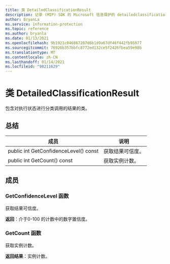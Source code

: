 ```yaml
---
title: 类 DetailedClassificationResult
description: 记录 (MIP) SDK 的 Microsoft 信息保护的 detailedclassificationresult：：未定义的类。
author: BryanLa
ms.service: information-protection
ms.topic: reference
ms.author: bryanla
ms.date: 01/13/2021
ms.openlocfilehash: 9b1921c046867207d6b1d9a67df46f442fb95977
ms.sourcegitcommit: 76926b357bbfc8772ed132ce5f2426fbea59e98b
ms.translationtype: MT
ms.contentlocale: zh-CN
ms.lasthandoff: 01/14/2021
ms.locfileid: "98211629"
---
```

# <a name="class-detailedclassificationresult"></a>类 DetailedClassificationResult 
包含对执行状态进行分类调用的结果的类。
  
## <a name="summary"></a>总结
 成员                        | 说明                                
--------------------------------|---------------------------------------------
public int GetConfidenceLevel() const  |  获取结果可信度。
public int GetCount() const  |  获取实例计数。
  
## <a name="members"></a>成员
  
### <a name="getconfidencelevel-function"></a>GetConfidenceLevel 函数
获取结果可信度。

  
**返回**：介于0-100 的计数中的数字置信度。
  
### <a name="getcount-function"></a>GetCount 函数
获取实例计数。

  
**返回结果**：实例计数。